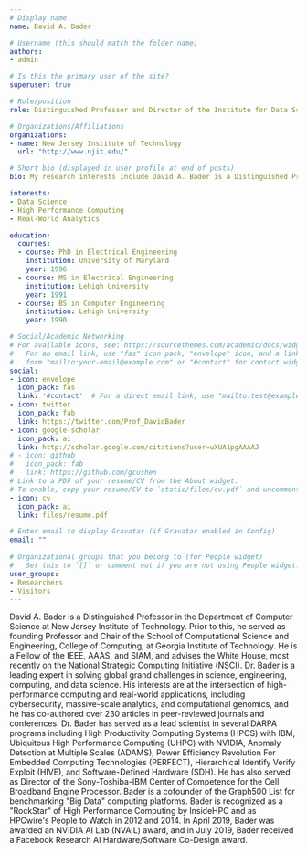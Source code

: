 ```yaml
---
# Display name
name: David A. Bader

# Username (this should match the folder name)
authors:
- admin

# Is this the primary user of the site?
superuser: true

# Role/position
role: Distinguished Professor and Director of the Institute for Data Science

# Organizations/Affiliations
organizations:
- name: New Jersey Institute of Technology
  url: "http://www.njit.edu/"

# Short bio (displayed in user profile at end of posts)
bio: My research interests include David A. Bader is a Distinguished Professor in the Department of Computer Science at New Jersey Institute of Technology.

interests:
- Data Science
- High Performance Computing
- Real-World Analytics

education:
  courses:
  - course: PhD in Electrical Engineering
    institution: University of Maryland
    year: 1996
  - course: MS in Electrical Engineering
    institution: Lehigh University
    year: 1991
  - course: BS in Computer Engineering
    institution: Lehigh University
    year: 1990

# Social/Academic Networking
# For available icons, see: https://sourcethemes.com/academic/docs/widgets/#icons
#   For an email link, use "fas" icon pack, "envelope" icon, and a link in the
#   form "mailto:your-email@example.com" or "#contact" for contact widget.
social:
- icon: envelope
  icon_pack: fas
  link: '#contact'  # For a direct email link, use "mailto:test@example.org".
- icon: twitter
  icon_pack: fab
  link: https://twitter.com/Prof_DavidBader
- icon: google-scholar
  icon_pack: ai
  link: http://scholar.google.com/citations?user=uXUA1pgAAAAJ
# - icon: github
#   icon_pack: fab
#   link: https://github.com/gcushen
# Link to a PDF of your resume/CV from the About widget.
# To enable, copy your resume/CV to `static/files/cv.pdf` and uncomment the lines below.  
- icon: cv
  icon_pack: ai
  link: files/resume.pdf

# Enter email to display Gravatar (if Gravatar enabled in Config)
email: ""
  
# Organizational groups that you belong to (for People widget)
#   Set this to `[]` or comment out if you are not using People widget.  
user_groups:
- Researchers
- Visitors
---
```


David A. Bader is a Distinguished Professor in the Department of Computer Science at New Jersey Institute of Technology. Prior to this, he served as founding Professor and Chair of the School of Computational Science and Engineering, College of Computing, at Georgia Institute of Technology. He is a Fellow of the IEEE, AAAS, and SIAM, and advises the White House, most recently on the National Strategic Computing Initiative (NSCI). Dr. Bader is a leading expert in solving global grand challenges in science, engineering, computing, and data science. His interests are at the intersection of high-performance computing and real-world applications, including cybersecurity, massive-scale analytics, and computational genomics, and he has co-authored over 230 articles in peer-reviewed journals and conferences. Dr. Bader has served as a lead scientist in several DARPA programs including High Productivity Computing Systems (HPCS) with IBM, Ubiquitous High Performance Computing (UHPC) with NVIDIA, Anomaly Detection at Multiple Scales (ADAMS), Power Efficiency Revolution For Embedded Computing Technologies (PERFECT), Hierarchical Identify Verify Exploit (HIVE), and Software-Defined Hardware (SDH). He has also served as Director of the Sony-Toshiba-IBM Center of Competence for the Cell Broadband Engine Processor. Bader is a cofounder of the Graph500 List for benchmarking "Big Data" computing platforms. Bader is recognized as a "RockStar" of High Performance Computing by InsideHPC and as HPCwire's People to Watch in 2012 and 2014. In April 2019, Bader was awarded an NVIDIA AI Lab (NVAIL) award, and in July 2019, Bader received a Facebook Research AI Hardware/Software Co-Design award.
